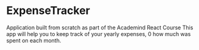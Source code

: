 # ExpenseTracker
Application built from scratch as part of the Academind React Course
This app will help you to keep track of your yearly expenses, 0 how much was spent on each month. 
